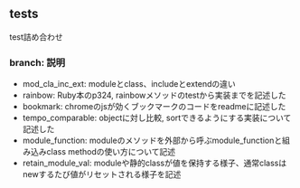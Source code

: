 ## tests
test詰め合わせ

### branch: 説明
* mod_cla_inc_ext: moduleとclass、includeとextendの違い
* rainbow: Ruby本のp324, rainbowメソッドのtestから実装までを記述した
* bookmark: chromeのjsが効くブックマークのコードをreadmeに記述した
* tempo_comparable: objectに対し比較, sortできるようにする実装について記述した
* module_function: moduleのメソッドを外部から呼ぶmodule_functionと組み込みclass methodの使い方について記述
* retain_module_val: moduleや静的classが値を保持する様子、通常classはnewするたび値がリセットされる様子を記述
